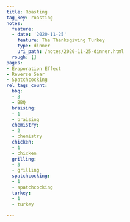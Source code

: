 ```yaml
---
title: Roasting
tag_key: roasting
notes:
  feature:
  - date: '2020-11-25'
    feature: The Thanksgiving Turkey
    type: dinner
    uri_path: /notes/2020-11-25-dinner.html
  rough: []
pages:
- Evaporation Effect
- Reverse Sear
- Spatchcocking
rel_tags_count:
  bbq:
  - 3
  - BBQ
  braising:
  - 1
  - braising
  chemistry:
  - 2
  - chemistry
  chicken:
  - 1
  - chicken
  grilling:
  - 3
  - grilling
  spatchcocking:
  - 1
  - spatchcocking
  turkey:
  - 1
  - turkey

---
```

